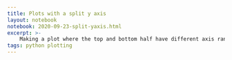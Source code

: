 ```yaml
---
title: Plots with a split y axis
layout: notebook
notebook: 2020-09-23-split-yaxis.html
excerpt: >-
    Making a plot where the top and bottom half have different axis ranges
tags: python plotting
---
```

